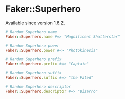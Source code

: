 # Faker::Superhero

Available since version 1.6.2.

```ruby
# Random Superhero name
Faker::Superhero.name #=> "Magnificent Shatterstar"

# Random Superhero power
Faker::Superhero.power #=> "Photokinesis"

# Random Superhero prefix
Faker::Superhero.prefix #=> "Captain"

# Random Superhero suffix
Faker::Superhero.suffix #=> "the Fated"

# Random Superhero descriptor
Faker::Superhero.descriptor #=> "Bizarro"
```

